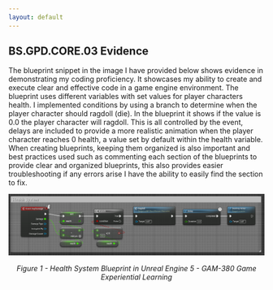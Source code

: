 ```yaml
---
layout: default
---
```


## **BS.GPD.CORE.03 Evidence**

<p style="text-indent: 55px;">
	
The blueprint snippet in the image I have provided below shows evidence in demonstrating my coding proficiency.  It showcases my ability to create and execute clear and effective code in a game engine environment.  The blueprint uses different variables with set values for player characters health.  I implemented conditions by using a branch to determine when the player character should ragdoll (die).  In the blueprint it shows if the value is 0.0 the player character will ragdoll.  This is all controlled by the event, delays are included to provide a more realistic animation when the player character reaches 0 health, a value set by default within the health variable.  When creating blueprints, keeping them organized is also important and best practices used such as commenting each section of the blueprints to provide clear and organized blueprints, this also provides easier troubleshooting if any errors arise I have the ability to easily find the section to fix.
</p>


<div style="text-align: center;">
    <a href="https://github.com/DCodeMorris/Week_7_Matrix/blob/main/assets/img/health_system_bp.png" target="_blank">
		<img src="https://github.com/DCodeMorris/Week_7_Matrix/blob/main/assets/img/health_system_bp.png" width="1920px" title="Health System Blueprint" />
	</a>
    <p><em>Figure 1 - Health System Blueprint in Unreal Engine 5 - GAM-380 Game Experiential Learning</em></p>
</div>
